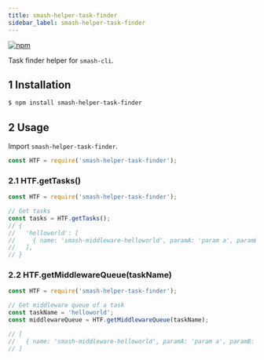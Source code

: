 ```yaml
---
title: smash-helper-task-finder
sidebar_label: smash-helper-task-finder
---
```


<a class="link-npm-version" href="https://www.npmjs.com/package/smash-helper-task-finder" target="_blank" title="npm">
    <img src="https://img.shields.io/npm/v/smash-helper-task-finder" alt="npm"/>
</a>

Task finder helper for `smash-cli`.

## 1 Installation

```bash
$ npm install smash-helper-task-finder
```

## 2 Usage

Import `smash-helper-task-finder`.

```javascript
const HTF = require('smash-helper-task-finder');
```

### 2.1 HTF.getTasks()

```javascript
const HTF = require('smash-helper-task-finder');

// Get tasks
const tasks = HTF.getTasks();
// {
//   'helloworld': [
//     { name: 'smash-middleware-helloworld', paramA: 'param a', paramB: 'param b' }
//   ],
// }
```

### 2.2 HTF.getMiddlewareQueue(taskName)

```javascript
const HTF = require('smash-helper-task-finder');

// Get middleware queue of a task
const taskName = 'helloworld';
const middlewareQueue = HTF.getMiddlewareQueue(taskName);

// [
//   { name: 'smash-middleware-helloworld', paramA: 'param a', paramB: 'param b' }
// ]
```
